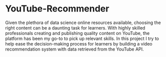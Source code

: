 # YouTube-Recommender
Given the plethora of data science online resources available, choosing the right content can be a daunting task for learners. With highly skilled professionals creating and publishing quality content on YouTube, the platform has been my go-to to pick up relevant skills. In this project I try to help ease the decision-making process for learners by building a video recommendation system with data retrieved from the YouTube API.
